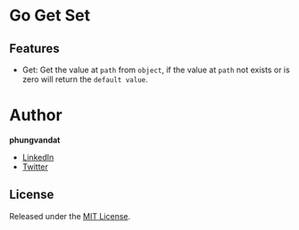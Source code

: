 # Go Get Set

## Features

- Get: Get the value at `path` from `object`, if the value at `path` not exists or is zero will return the `default value`.

# Author

**phungvandat**

- [LinkedIn](https://www.linkedin.com/in/phungvandat)
- [Twitter](https://twitter.com/phungvandat97)

## License

Released under the [MIT License](https://github.com/phungvandat/gese/blob/master/LICENSE).

